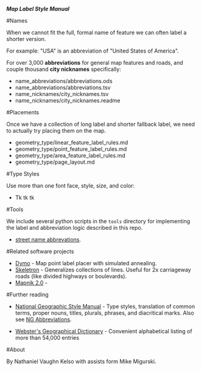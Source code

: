 ***Map Label Style Manual***

#Names

When we cannot fit the full, formal name of feature we can often label a shorter version.

For example: "USA" is an abbreviation of "United States of America".

For over 3,000 **abbreviations** for general map features and roads, and couple thousand **city nicknames** specifically:

* name_abbreviations/abbreviations.ods
* name_abbreviations/abbreviations.tsv
* name_nicknames/city_nicknames.tsv
* name_nicknames/city_nicknames.readme

#Placements

Once we have a collection of long label and shorter fallback label, we need to actually try placing them on the map.

* geometry_type/linear_feature_label_rules.md
* geometry_type/point_feature_label_rules.md
* geometry_type/area_feature_label_rules.md
* geometry_type/page_layout.md

#Type Styles

Use more than one font face, style, size, and color:

* Tk tk tk

#Tools

We include several python scripts in the `tools` directory for implementing the label and abbreviation logic described in this repo.

* [street name abbrevations](https://github.com/nvkelso/map-label-style-manual/tree/master/tools/street_names).

#Related software projects

* [Dymo](https://github.com/migurski/Dymo) - Map point label placer with simulated annealing.
* [Skeletron](https://github.com/migurski/Skeletron) - Generalizes collections of lines. Useful for 2x carriageway roads (like divided highways or boulevards). 
* [Mapnik 2.0](http://mapnik.org/news/2011/07/13/new_text_placement_system/) - 

#Further reading

* [National Geographic Style Manual](http://stylemanual.ngs.org/home/F/foreign-terms) - Type styles, translation of common terms, proper nouns, titles, plurals, phrases, and diacritical marks. Also see [NG Abbreviations](http://stylemanual.ngs.org/home/A/abbreviation).

* [Webster's Geographical Dictionary](http://www.merriam-webster.com/cgi-bin/book.pl?geog.htm&9) - Convenient alphabetical listing of more than 54,000 entries

#About

By Nathaniel Vaughn Kelso with assists form Mike Migurski.